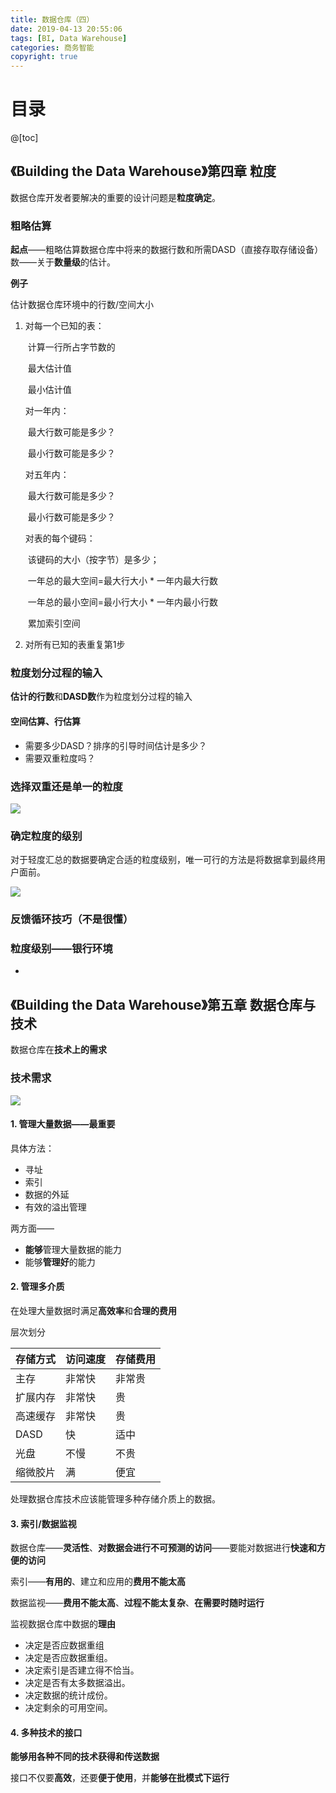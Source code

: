 ```yaml
---
title: 数据仓库（四）
date: 2019-04-13 20:55:06
tags: [BI, Data Warehouse]
categories: 商务智能
copyright: true
---
```




# 目录

@[toc]



## 《Building the Data Warehouse》第四章 粒度



数据仓库开发者要解决的重要的设计问题是**粒度确定**。

### 粗略估算

**起点**——粗略估算数据仓库中将来的数据行数和所需DASD（直接存取存储设备）数——关于**数量级**的估计。

**例子**

估计数据仓库环境中的行数/空间大小

1. 对每一个已知的表：

   ​	计算一行所占字节数的

   ​		最大估计值

   ​		最小估计值

   对一年内：

   ​	最大行数可能是多少？

   ​	最小行数可能是多少？

   对五年内：

   ​	最大行数可能是多少？

   ​	最小行数可能是多少？

   对表的每个键码：

   ​	该键码的大小（按字节）是多少；

   ​	一年总的最大空间=最大行大小 * 一年内最大行数

   ​	一年总的最小空间=最小行大小 * 一年内最小行数

   ​	累加索引空间

2. 对所有已知的表重复第1步



### 粒度划分过程的输入

**估计的行数**和**DASD数**作为粒度划分过程的输入

#### 空间估算、行估算

- 需要多少DASD？排序的引导时间估计是多少？
- 需要双重粒度吗？



### 选择双重还是单一的粒度

![](https://songzi-blog-pic.oss-cn-hangzhou.aliyuncs.com/截图20190413212024.png)



### 确定粒度的级别

对于轻度汇总的数据要确定合适的粒度级别，唯一可行的方法是将数据拿到最终用户面前。

![](https://songzi-blog-pic.oss-cn-hangzhou.aliyuncs.com/截图20190413212918.png)



### 反馈循环技巧（不是很懂）



### 粒度级别——银行环境

- 





## 《Building the Data Warehouse》第五章 数据仓库与技术

数据仓库在**技术上的需求**



### 技术需求

![](https://songzi-blog-pic.oss-cn-hangzhou.aliyuncs.com/截图20190422001508.png)

#### 1. 管理大量数据——最重要

具体方法：

- 寻址
- 索引
- 数据的外延
- 有效的溢出管理

两方面——

- **能够**管理大量数据的能力
- 能够**管理好**的能力

#### 2. 管理多介质

在处理大量数据时满足**高效率**和**合理的费用**

层次划分

| 存储方式 | 访问速度 | 存储费用 |
| -------- | -------- | -------- |
| 主存     | 非常快   | 非常贵   |
| 扩展内存 | 非常快   | 贵       |
| 高速缓存 | 非常快   | 贵       |
| DASD     | 快       | 适中     |
| 光盘     | 不慢     | 不贵     |
| 缩微胶片 | 满       | 便宜     |

处理数据仓库技术应该能管理多种存储介质上的数据。

#### 3. 索引/数据监视

数据仓库——**灵活性**、**对数据会进行不可预测的访问**——要能对数据进行**快速和方便的访问**

索引——**有用的**、建立和应用的**费用不能太高**

数据监视——**费用不能太高**、**过程不能太复杂**、**在需要时随时运行**

监视数据仓库中数据的**理由**

- 决定是否应数据重组
- 决定是否应数据重组。
- 决定索引是否建立得不恰当。
- 决定是否有太多数据溢出。
- 决定数据的统计成份。
- 决定剩余的可用空间。

#### 4. 多种技术的接口

**能够用各种不同的技术获得和传送数据**

接口不仅要**高效**，还要**便于使用**，并**能够在批模式下运行**